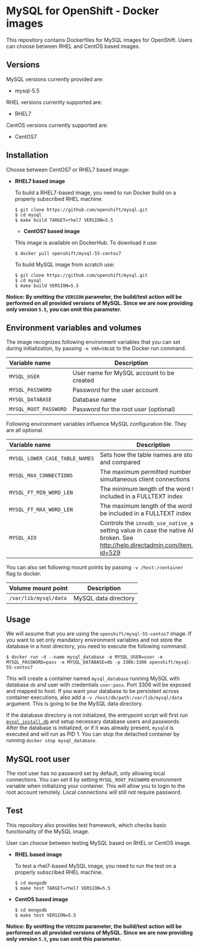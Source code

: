 MySQL for OpenShift - Docker images
========================================

This repository contains Dockerfiles for MySQL images for OpenShift.
Users can choose between RHEL and CentOS based images.


Versions
---------------
MySQL versions currently provided are:
* mysql-5.5

RHEL versions currently supported are:
* RHEL7

CentOS versions currently supported are:
* CentOS7


Installation
----------------------
Choose between CentOS7 or RHEL7 based image:

*  **RHEL7 based image**

    To build a RHEL7-based image, you need to run Docker build on a properly
    subscribed RHEL machine.

    ```
    $ git clone https://github.com/openshift/mysql.git
    $ cd mysql
    $ make build TARGET=rhel7 VERSION=5.5
    ```

    *  **CentOS7 based image**

    This image is available on DockerHub. To download it use:

    ```
    $ docker pull openshift/mysql-55-centos7
    ```

    To build MySQL image from scratch use:

    ```
    $ git clone https://github.com/openshift/mysql.git
    $ cd mysql
    $ make build VERSION=5.5
    ```

**Notice: By omitting the `VERSION` parameter, the build/test action will be performed
on all provided versions of MySQL. Since we are now providing only version `5.5`,
you can omit this parameter.**


Environment variables and volumes
----------------------------------

The image recognizes following environment variables that you can set during
initialization, by passing `-e VAR=VALUE` to the Docker run command.

|    Variable name       |    Description                            |
| :--------------------- | ----------------------------------------- |
|  `MYSQL_USER`          | User name for MySQL account to be created |
|  `MYSQL_PASSWORD`      | Password for the user account             |
|  `MYSQL_DATABASE`      | Database name                             |
|  `MYSQL_ROOT_PASSWORD` | Password for the root user (optional)     |

Following environment variables influence MySQL configuration file. They are all optional.

|    Variable name                |    Description                                                    |    Default
| :------------------------------ | ----------------------------------------------------------------- | -------------------------------
|  `MYSQL_LOWER_CASE_TABLE_NAMES` | Sets how the table names are stored and compared                  |  0
|  `MYSQL_MAX_CONNECTIONS`        | The maximum permitted number of simultaneous client connections   |  151
|  `MYSQL_FT_MIN_WORD_LEN`        | The minimum length of the word to be included in a FULLTEXT index |  4
|  `MYSQL_FT_MAX_WORD_LEN`        | The maximum length of the word to be included in a FULLTEXT index |  20
|  `MYSQL_AIO`                    | Controls the `innodb_use_native_aio` setting value in case the native AIO is broken. See http://help.directadmin.com/item.php?id=529 |  1

You can also set following mount points by passing `-v /host:/container` flag to docker.

|  Volume mount point      | Description          |
| :----------------------- | -------------------- |
|  `/var/lib/mysql/data`   | MySQL data directory |


Usage
---------------------------------

We will assume that you are using the `openshift/mysql-55-centos7` image.
If you want to set only mandatory environment variables and not store
the database in a host directory, you need to execute the following command:

```
$ docker run -d --name mysql_database -e MYSQL_USER=user -e MYSQL_PASSWORD=pass -e MYSQL_DATABASE=db -p 3306:3306 openshift/mysql-55-centos7
```

This will create a container named `mysql_database` running MySQL with database
`db` and user with credentials `user:pass`. Port 3306 will be exposed and mapped
to host. If you want your database to be persistent across container executions,
also add a `-v /host/db/path:/var/lib/mysql/data` argument. This is going to be
the MySQL data directory.

If the database directory is not initialized, the entrypoint script will first
run [`mysql_install_db`](https://dev.mysql.com/doc/refman/5.5/en/mysql-install-db.html)
and setup necessary database users and passwords. After the database is initialized,
or if it was already present, `mysqld` is executed and will run as PID 1. You can
 stop the detached container by running `docker stop mysql_database`.


MySQL root user
---------------------------------
The root user has no password set by default, only allowing local connections.
You can set it by setting `MYSQL_ROOT_PASSWORD` environment variable when initializing
your container. This will allow you to login to the root account remotely. Local
connections will still not require password.


Test
---------------------------------

This repository also provides test framework, which checks basic functionality
of the MySQL image.

User can choose between testing MySQL based on RHEL or CentOS image.

*  **RHEL based image**

    To test a rhel7-based MySQL image, you need to run the test on a properly
    subscribed RHEL machine.

    ```
    $ cd mongodb
    $ make test TARGET=rhel7 VERSION=5.5
    ```

*  **CentOS based image**

    ```
    $ cd mongodb
    $ make test VERSION=5.5
    ```

**Notice: By omitting the `VERSION` parameter, the build/test action will be performed
on all provided versions of MySQL. Since we are now providing only version `5.5`,
you can omit this parameter.**
